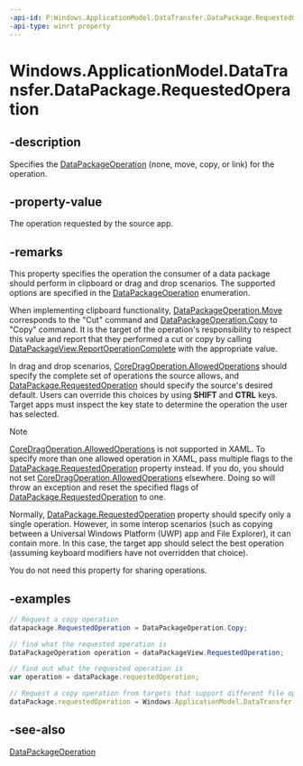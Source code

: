 ```yaml
---
-api-id: P:Windows.ApplicationModel.DataTransfer.DataPackage.RequestedOperation
-api-type: winrt property
---
```


<!-- Property syntax
public Windows.ApplicationModel.DataTransfer.DataPackageOperation RequestedOperation { get;  set; }
-->

# Windows.ApplicationModel.DataTransfer.DataPackage.RequestedOperation

## -description
Specifies the [DataPackageOperation](datapackageoperation.md) (none, move, copy, or link) for the operation.

## -property-value
The operation requested by the source app.

## -remarks
This property specifies the operation the consumer of a data package should perform in clipboard or drag and drop scenarios. The supported options are specified in the [DataPackageOperation](datapackageoperation.md) enumeration.

When implementing clipboard functionality, [DataPackageOperation.Move](datapackageoperation.md) corresponds to the "Cut" command and [DataPackageOperation.Copy](datapackageoperation.md) to "Copy" command. It is the target of the operation's responsibility to respect this value and report that they performed a cut or copy by calling [DataPackageView.ReportOperationComplete](datapackageview_reportoperationcompleted.md) with the appropriate value.

In drag and drop scenarios, [CoreDragOperation.AllowedOperations](../windows.applicationmodel.datatransfer.dragdrop.core/coredraginfo_allowedoperations.md) should specify the complete set of operations the source allows, and [DataPackage.RequestedOperation](datapackage_requestedoperation.md) should specify the source's desired default. Users can override this choices by using **SHIFT** and **CTRL** keys. Target apps must inspect the key state to determine the operation the user has selected. 

> [!NOTE]
> [CoreDragOperation.AllowedOperations](../windows.applicationmodel.datatransfer.dragdrop.core/coredraginfo_allowedoperations.md) is not supported in XAML. To specify more than one allowed operation in XAML, pass multiple flags to the [DataPackage.RequestedOperation](datapackage_requestedoperation.md) property instead. If you do, you should not set [CoreDragOperation.AllowedOperations](../windows.applicationmodel.datatransfer.dragdrop.core/coredraginfo_allowedoperations.md) elsewhere. Doing so will throw an exception and reset the specified flags of [DataPackage.RequestedOperation](datapackage_requestedoperation.md) to one.

Normally, [DataPackage.RequestedOperation](datapackage_requestedoperation.md) property should specify only a single operation. However, in some interop scenarios (such as copying between a Universal Windows Platform (UWP) app and File Explorer), it can contain more. In this case, the target app should select the best operation (assuming keyboard modifiers have not overridden that choice).

You do not need this property for sharing operations.

## -examples
```csharp
// Request a copy operation 
datapackage.RequestedOperation = DataPackageOperation.Copy;

// find what the requested operation is
DataPackageOperation operation = dataPackageView.RequestedOperation;
```

```javascript
// find out what the requested operation is
var operation = dataPackage.requestedOperation;

// Request a copy operation from targets that support different file operations, like Windows Explorer
dataPackage.requestedOperation = Windows.ApplicationModel.DataTransfer.DataPackageOperation.copy;
```



## -see-also
[DataPackageOperation](datapackageoperation.md)